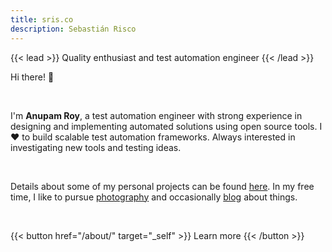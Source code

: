 ```yaml
---
title: sris.co
description: Sebastián Risco
---
```


{{< lead >}}
Quality enthusiast and test automation engineer
{{< /lead >}}

Hi there! :wave:

<br>

I'm **Anupam Roy**, a test automation engineer with strong experience in designing and implementing automated solutions using open source tools. I :heart: to build scalable test automation frameworks. Always interested in investigating new tools and testing ideas.

<br>

Details about some of my personal projects can be found [here](https://anupamr48.github.io/projects/). In my free time, I like to pursue [photography](https://500px.com/p/anupamroy?view=photos) and occasionally [blog](https://royanupam.medium.com/) about things. 

<br>

{{< button href="/about/" target="_self" >}}
Learn more
{{< /button >}}
